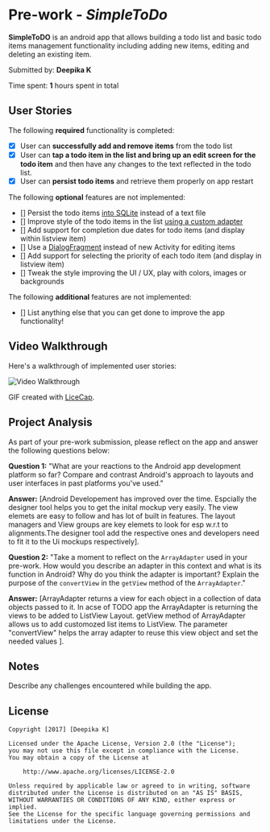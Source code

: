 
# Pre-work - *SimpleToDo*

**SimpleToDO** is an android app that allows building a todo list and basic todo items management functionality including adding new items, editing and deleting an existing item.

Submitted by: **Deepika K**

Time spent: **1** hours spent in total

## User Stories

The following **required** functionality is completed:

* [x] User can **successfully add and remove items** from the todo list
* [x] User can **tap a todo item in the list and bring up an edit screen for the todo item** and then have any changes to the text reflected in the todo list.
* [x] User can **persist todo items** and retrieve them properly on app restart

The following **optional** features are not implemented:

* [] Persist the todo items [into SQLite](http://guides.codepath.com/android/Persisting-Data-to-the-Device#sqlite) instead of a text file
* [] Improve style of the todo items in the list [using a custom adapter](http://guides.codepath.com/android/Using-an-ArrayAdapter-with-ListView)
* [] Add support for completion due dates for todo items (and display within listview item)
* [] Use a [DialogFragment](http://guides.codepath.com/android/Using-DialogFragment) instead of new Activity for editing items
* [] Add support for selecting the priority of each todo item (and display in listview item)
* [] Tweak the style improving the UI / UX, play with colors, images or backgrounds

The following **additional** features are not  implemented:

* [] List anything else that you can get done to improve the app functionality!

## Video Walkthrough

Here's a walkthrough of implemented user stories:

<img src='https://github.com/DeepikaMobileDeveloper/CodePathPreWork/blob/master/SimpleTODODemo.gif' title='Video Walkthrough' width='' alt='Video Walkthrough' />

GIF created with [LiceCap](http://www.cockos.com/licecap/).

## Project Analysis

As part of your pre-work submission, please reflect on the app and answer the following questions below:

**Question 1:** "What are your reactions to the Android app development platform so far? Compare and contrast Android's approach to layouts and user interfaces in past platforms you've used."

**Answer:** [Android Developement has improved over the time. Espcially the designer tool helps you to get the inital mockup very easily. The view elemets are easy to follow and has lot of built in features. The layout managers and View groups  are key elemets to look for esp w.r.t to alignments.The designer tool add the respective ones and developers need to fit it to the Ui mockups respectively].

**Question 2:** "Take a moment to reflect on the `ArrayAdapter` used in your pre-work. How would you describe an adapter in this context and what is its function in Android? Why do you think the adapter is important? Explain the purpose of the `convertView` in the `getView` method of the `ArrayAdapter`."

**Answer:** [ArrayAdapter returns a view for each object in a collection of data objects passed to it. In acse of TODO app the ArrayAdapter is returning the views to be added to ListView Layout. getView method of ArrayAdapter allows us to add customozed list items to ListView. The parameter "convertView" helps the array adapter to reuse this view object and set the needed values ].

## Notes

Describe any challenges encountered while building the app.

## License

    Copyright [2017] [Deepika K]

    Licensed under the Apache License, Version 2.0 (the "License");
    you may not use this file except in compliance with the License.
    You may obtain a copy of the License at

        http://www.apache.org/licenses/LICENSE-2.0

    Unless required by applicable law or agreed to in writing, software
    distributed under the License is distributed on an "AS IS" BASIS,
    WITHOUT WARRANTIES OR CONDITIONS OF ANY KIND, either express or implied.
    See the License for the specific language governing permissions and
    limitations under the License.
